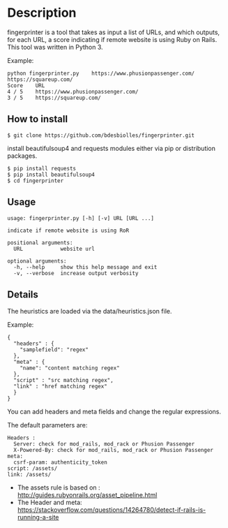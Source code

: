 # Description

fingerprinter is a tool that takes as input a list of URLs, and which outputs, for each URL, a score indicating if remote website is using Ruby on Rails. This tool was written in Python 3.

Example:
```
python fingerprinter.py    https://www.phusionpassenger.com/ https://squareup.com/
Score    URL  
4 / 5    https://www.phusionpassenger.com/
3 / 5    https://squareup.com/
```
## How to install

```
$ git clone https://github.com/bdesbiolles/fingerprinter.git
```
install beautifulsoup4 and requests modules either via pip or distribution packages.
```
$ pip install requests
$ pip install beautifulsoup4
$ cd fingerprinter
```
## Usage

```
usage: fingerprinter.py [-h] [-v] URL [URL ...]

indicate if remote website is using RoR

positional arguments:
  URL            website url

optional arguments:
  -h, --help     show this help message and exit
  -v, --verbose  increase output verbosity

```

## Details

The heuristics are loaded via the data/heuristics.json file.

Example:
```
{
  "headers" : {
    "samplefield": "regex"
  },
  "meta" : {
    "name": "content matching regex"
  },
  "script" : "src matching regex",
  "link" : "href matching regex"
  }
}
```
You can add headers and meta fields and change the regular expressions.

The default parameters are:
```
Headers :
  Server: check for mod_rails, mod_rack or Phusion Passenger
  X-Powered-By: check for mod_rails, mod_rack or Phusion Passenger
meta:
  csrf-param: authenticity_token
script: /assets/
link: /assets/
```
* The assets rule is based on : http://guides.rubyonrails.org/asset_pipeline.html
* The Header and meta: https://stackoverflow.com/questions/14264780/detect-if-rails-is-running-a-site
